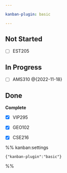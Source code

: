 ```yaml
---

kanban-plugin: basic

---
```


## Not Started

- [ ] EST205


## In Progress

- [ ] AMS310 @{2022-11-18}


## Done

**Complete**
- [x] VIP295
- [x] GEO102
- [x] CSE216




%% kanban:settings
```
{"kanban-plugin":"basic"}
```
%%